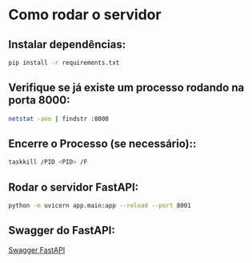 # Como rodar o servidor

## Instalar dependências:

```bash
pip install -r requirements.txt
```

## Verifique se já existe um processo rodando na porta 8000:

```bash
netstat -ano | findstr :8000
```

## Encerre o Processo (se necessário)::

```bash
taskkill /PID <PID> /F
```

## Rodar o servidor FastAPI:

```bash
python -m uvicorn app.main:app --reload --port 8001
```

## Swagger do FastAPI:

[Swagger FastAPI](http://127.0.0.1:8001/docs)
